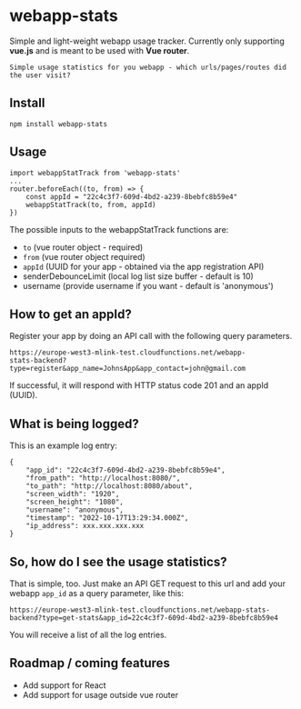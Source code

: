 # webapp-stats

Simple and light-weight webapp usage tracker. Currently only supporting **vue.js** and is meant to be used with **Vue router**.

```
Simple usage statistics for you webapp - which urls/pages/routes did the user visit?
```

## Install

```
npm install webapp-stats
```

## Usage

```
import webappStatTrack from 'webapp-stats'
...
router.beforeEach((to, from) => {
    const appId = "22c4c3f7-609d-4bd2-a239-8bebfc8b59e4"
    webappStatTrack(to, from, appId)
})
```
The possible inputs to the webappStatTrack functions are:
- `to` (vue router object - required)
- `from` (vue router object required)
- `appId` (UUID for your app - obtained via the app registration API)
- senderDebounceLimit (local log list size buffer - default is 10)
- username (provide username if you want - default is 'anonymous')

## How to get an appId?

Register your app by doing an API call with the following query parameters.

```
https://europe-west3-mlink-test.cloudfunctions.net/webapp-
stats-backend?type=register&app_name=JohnsApp&app_contact=john@gmail.com
```

If successful, it will respond with HTTP status code 201 and an appId (UUID).

## What is being logged?

This is an example log entry:

```
{
    "app_id": "22c4c3f7-609d-4bd2-a239-8bebfc8b59e4",
    "from_path": "http://localhost:8080/",
    "to_path": "http://localhost:8080/about",
    "screen_width": "1920",
    "screen_height": "1080",
    "username": "anonymous",
    "timestamp": "2022-10-17T13:29:34.000Z",
    "ip_address": xxx.xxx.xxx.xxx
}
```

## So, how do I see the usage statistics?

That is simple, too.
Just make an API GET request to this url and add your webapp `app_id` as a query parameter, like this:

```
https://europe-west3-mlink-test.cloudfunctions.net/webapp-stats-backend?type=get-stats&app_id=22c4c3f7-609d-4bd2-a239-8bebfc8b59e4
```
You will receive a list of all the log entries.

## Roadmap / coming features
- Add support for React
- Add support for usage outside vue router